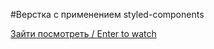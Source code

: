 #Верстка с применением styled-components

[Зайти посмотреть / Enter to watch](https://lenarqa.github.io/styled-components-test-app/)
